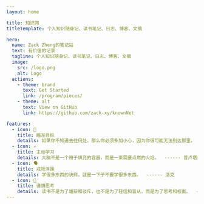 ```yaml
---
layout: home

title: 知识网
titleTemplate: 个人知识随身记、读书笔记、日志、博客、文摘

hero:
  name: Zack Zheng的笔记站
  text: 有价值的记录
  tagline: 个人知识随身记、读书笔记、日志、博客、文摘
  image:
    src: /logo.png
    alt: Logo
  actions:
    - theme: brand
      text: Get Started
      link: /program/pieces/
    - theme: alt
      text: View on GitHub
      link: https://github.com/zack-xy/knownNet

features:
  - icon: 🫵
    title: 瞄准目标
    details: 如果你不知道去往何处，那么你必须多加小心，因为你很可能无法到达那里。  ------ 尤吉•贝拉 
  - icon: ✍️
    title: 主动学习
    details: 大脑不是一个用于填充的容器，而是一束需要点燃的火焰。  ------ 普卢塔赫
  - icon: 🗣️
    title: 戒除浮躁
    details: 学很多东西的诀窍，就是一下子不要学很多东西。  ------ 洛克
  - icon: 🧠
    title: 谨慎思考
    details: 读书不是为了雄辩和驳斥，也不是为了轻信和盲从，而是为了思考和权衡。  ------ 弗兰西斯·培根
---
```

